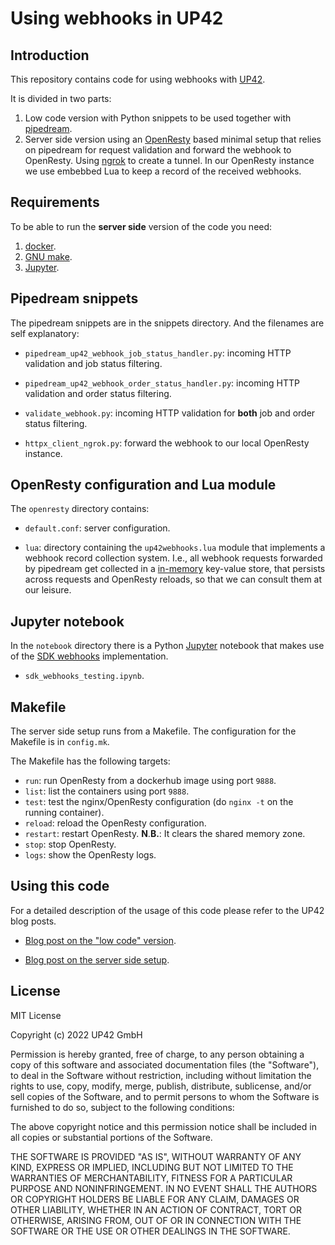 # Using webhooks in UP42

## Introduction

This repository contains code for using webhooks with
[UP42](https://up42.com).

It is divided in two parts:

 1. Low code version with Python snippets to be used together with
    [pipedream](https://pipedream.com).
 2. Server side version using an [OpenResty](https://openresty.org) based minimal
    setup that relies on pipedream for request validation and
    forward the webhook to OpenResty. Using
    [ngrok](https://ngrok.com) to create a tunnel. In our OpenResty
    instance we use embebbed Lua to keep a record of the received webhooks.

## Requirements

To be able to run the **server side** version of the code you need:

 1. [docker](https://docs.docker.com/install/).
 2. [GNU make](https://www.gnu.org/software/make/).
 3. [Jupyter](https://juypter.org).

## Pipedream snippets

The pipedream snippets are in the snippets directory. And the
filenames are self explanatory:

 * `pipedream_up42_webhook_job_status_handler.py`: incoming HTTP
   validation and job status filtering.

 * `pipedream_up42_webhook_order_status_handler.py`: incoming HTTP
   validation and order status filtering.

 * `validate_webhook.py`: incoming HTTP validation for **both** job
   and order status filtering.

 * `httpx_client_ngrok.py`: forward the webhook to our local OpenResty
   instance.


## OpenResty configuration and Lua module

The `openresty` directory contains:

 * `default.conf`: server configuration.

 * `lua`: directory containing the `up42webhooks.lua` module that
   implements a webhook record collection system. I.e., all webhook
   requests forwarded by pipedream get collected in a
   [in-memory](https://nginx.org/en/docs/dev/development_guide.html#shared_memory)
   key-value store, that persists across requests and OpenResty
   reloads, so that we can consult them at our leisure.

## Jupyter notebook

In the `notebook` directory there is a Python
[Jupyter](https://jupyter.org) notebook that makes use of the
[SDK webhooks](https://sdk.up42.com/webhooks/) implementation.

 * `sdk_webhooks_testing.ipynb`.

## Makefile

The server side setup runs from a Makefile. The configuration for the
Makefile is in `config.mk`.

The Makefile has the following targets:

 * `run`: run OpenResty from a dockerhub image using port `9888`.
 * `list`: list the containers using port `9888`.
 * `test`: test the nginx/OpenResty configuration (do
   `nginx -t` on the running container).
 * `reload`: reload the OpenResty configuration.
 * `restart`: restart OpenResty. **N**.**B.**: It clears the shared
   memory zone.
 * `stop`: stop OpenResty.
 * `logs`: show the OpenResty logs.

## Using this code

For a detailed description of the usage of this code please refer to
the UP42 blog posts.

 * [Blog post on the "low code" version](https://up42.com/blog/tech/first-step-into-webhooks-no-code-required).

 * [Blog post on the server side setup](https://sdk.up42.com/webhooks/).

## License

MIT License

Copyright (c) 2022 UP42 GmbH

Permission is hereby granted, free of charge, to any person obtaining a copy
of this software and associated documentation files (the "Software"), to deal
in the Software without restriction, including without limitation the rights
to use, copy, modify, merge, publish, distribute, sublicense, and/or sell
copies of the Software, and to permit persons to whom the Software is
furnished to do so, subject to the following conditions:

The above copyright notice and this permission notice shall be included in all
copies or substantial portions of the Software.

THE SOFTWARE IS PROVIDED "AS IS", WITHOUT WARRANTY OF ANY KIND, EXPRESS OR
IMPLIED, INCLUDING BUT NOT LIMITED TO THE WARRANTIES OF MERCHANTABILITY,
FITNESS FOR A PARTICULAR PURPOSE AND NONINFRINGEMENT. IN NO EVENT SHALL THE
AUTHORS OR COPYRIGHT HOLDERS BE LIABLE FOR ANY CLAIM, DAMAGES OR OTHER
LIABILITY, WHETHER IN AN ACTION OF CONTRACT, TORT OR OTHERWISE, ARISING FROM,
OUT OF OR IN CONNECTION WITH THE SOFTWARE OR THE USE OR OTHER DEALINGS IN THE
SOFTWARE.
